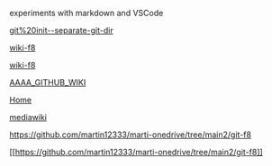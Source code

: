 experiments with markdown and VSCode

[git%20init--separate-git-dir](/git-f8/git%20init--separate-git-dir.f8.sh)


[wiki-f8](/wiki-f8)

[wiki-f8][def2]

[AAAA_GITHUB_WIKI](/AAAA_GITHUB_WIKI/)

[Home](/AAAA_GITHUB_WIKI/Home.mediawiki)


[mediawiki](a-mediawiki-file.mediawiki)

https://github.com/martin12333/marti-onedrive/tree/main2/git-f8


[[https://github.com/martin12333/marti-onedrive/tree/main2/git-f8]]


[def2]: wiki-f8